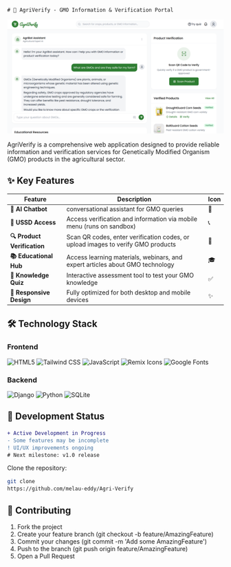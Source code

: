     # 🌱 AgriVerify - GMO Information & Verification Portal 

![AgriVerify Banner](agriverify.png) 

AgriVerify is a comprehensive web application designed to provide reliable information and verification services for Genetically Modified Organism (GMO) products in the agricultural sector.

## ✨ Key Features

| Feature | Description | Icon |
|---------|-------------|------|
| **🤖 AI Chatbot** | conversational assistant for GMO queries| 💬 |
| **📱 USSD Access** |Access verification and information via mobile menu (runs on sandbox)| 📞 |
| **🔍 Product Verification** | Scan QR codes, enter verification codes, or upload images to verify GMO products | 📱 |
| **📚 Educational Hub** | Access learning materials, webinars, and expert articles about GMO technology | 🎓 |
| **🧠 Knowledge Quiz** | Interactive assessment tool to test your GMO knowledge | ✅ |
| **📱 Responsive Design** | Fully optimized for both desktop and mobile devices | ✨ |

## 🛠 Technology Stack

### Frontend
![HTML5](https://img.shields.io/badge/-HTML5-E34F26?logo=html5&logoColor=white)
![Tailwind CSS](https://img.shields.io/badge/-Tailwind_CSS-38B2AC?logo=tailwind-css&logoColor=white)
![JavaScript](https://img.shields.io/badge/-JavaScript-F7DF1E?logo=javascript&logoColor=black)
![Remix Icons](https://img.shields.io/badge/-Remix_Icons-5E5E5E)
![Google Fonts](https://img.shields.io/badge/-Google_Fonts-4285F4)

### Backend
![Django](https://img.shields.io/badge/-Django-092E20?logo=django&logoColor=white)
![Python](https://img.shields.io/badge/-Python-3776AB?logo=python&logoColor=white)
![SQLite](https://img.shields.io/badge/-SQLite-003B57?logo=sqlite&logoColor=white)

## 🚧 Development Status

```diff
+ Active Development in Progress
- Some features may be incomplete
! UI/UX improvements ongoing
# Next milestone: v1.0 release
```
Clone the repository:
   ```bash
   git clone
   https://github.com/melau-eddy/Agri-Verify
   ```

## 🤝 Contributing
1. Fork the project
2. Create your feature branch (git checkout -b feature/AmazingFeature)
3. Commit your changes (git commit -m 'Add some AmazingFeature')
4. Push to the branch (git push origin feature/AmazingFeature)
5. Open a Pull Request



